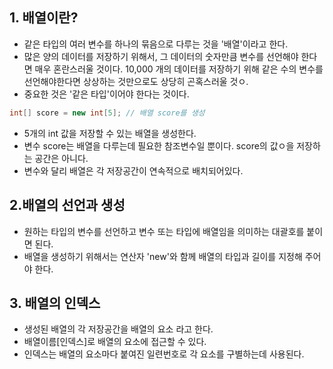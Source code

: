 ## 1. 배열이란?

- 같은 타입의 여러 변수를 하나의 묶음으로 다루는 것을 '배열'이라고 한다.
- 많은 양의 데이터를 저장하기 위해서, 그 데이터의 숫자만큼 변수를 선언해야 한다면 매우 혼란스러울 것이다. 10,000 개의 데이터를 저장하기 위해 같은 수의 변수를 선언해야한다면 상상하는 것만으로도 상당히 곤혹스러울 것ㅇ.
- 중요한 것은 '같은 타입'이어야 한다는 것이다.

```java
int[] score = new int[5]; // 배열 score를 생성
```

- 5개의 int 값을 저장할 수 있는 배열을 생성한다.
- 변수 score는 배열을 다루는데 필요한 참조변수일 뿐이다. score의 값ㅇ을 저장하는 공간은 아니다.
- 변수와 달리 배열은 각 저장공간이 연속적으로 배치되어있다.

## 2.배열의 선언과 생성

- 원하는 타입의 변수를 선언하고 변수 또는 타입에 배열임을 의미하는 대괄호를 붙이면 된다.
- 배열을 생성하기 위해서는 연산자 'new'와 함께 배열의 타입과 길이를 지정해 주어야 한다.

## 3. 배열의 인덱스

- 생성된 배열의 각 저장공간을 배열의 요소 라고 한다.
- 배열이름[인덱스]로 배열의 요소에 접근할 수 있다.
- 인덱스는 배열의 요소마다 붙여진 일련번호로 각 요소를 구별하는데 사용된다.
